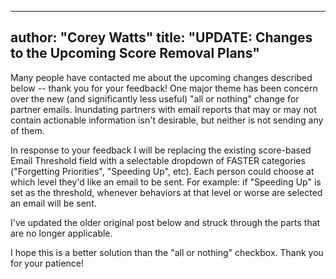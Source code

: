 ---------
author: "Corey Watts"
title: "UPDATE: Changes to the Upcoming Score Removal Plans"
---------

Many people have contacted me about the upcoming changes described below -- thank you for your feedback! One major theme has been concern over the new (and significantly less useful) "all or nothing" change for partner emails. Inundating partners with email reports that may or may not contain actionable information isn't desirable, but neither is not sending any of them.

In response to your feedback I will be replacing the existing score-based Email Threshold field with a selectable dropdown of FASTER categories ("Forgetting Priorities", "Speeding Up", etc). Each person could choose at which level they'd like an email to be sent. For example: if "Speeding Up" is set as the threshold, whenever behaviors at that level or worse are selected an email will be sent.

I've updated the older original post below and struck through the parts that are no longer applicable.

I hope this is a better solution than the "all or nothing" checkbox. Thank you for your patience!
